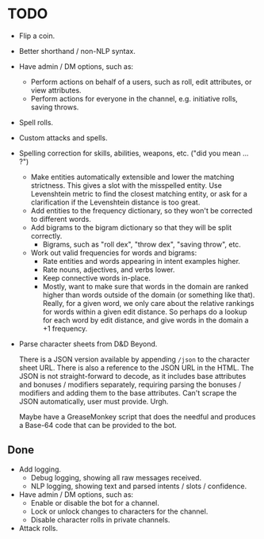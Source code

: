 # TODO

- Flip a coin.
- Better shorthand / non-NLP syntax.
- Have admin / DM options, such as:
    - Perform actions on behalf of a users, such as roll, edit attributes, or view attributes.
    - Perform actions for everyone in the channel, e.g. initiative rolls, saving throws.
- Spell rolls.
- Custom attacks and spells.
- Spelling correction for skills, abilities, weapons, etc. ("did you mean ... ?")
  - Make entities automatically extensible and lower the matching strictness.
    This gives a slot with the misspelled entity. Use Levenshtein metric to
    find the closest matching entity, or ask for a clarification if the
    Levenshtein distance is too great.
  - Add entities to the frequency dictionary, so they won't be corrected to different words.
  - Add bigrams to the bigram dictionary so that they will be split correctly.
    - Bigrams, such as "roll dex", "throw dex", "saving throw", etc.
  - Work out valid frequencies for words and bigrams:
    - Rate entities and words appearing in intent examples higher.
    - Rate nouns, adjectives, and verbs lower.
    - Keep connective words in-place.
    - Mostly, want to make sure that words in the domain are ranked higher than
      words outside of the domain (or something like that). Really, for a given
      word, we only care about the relative rankings for words within a given
      edit distance. So perhaps do a lookup for each word by edit distance, and
      give words in the domain a +1 frequency.
- Parse character sheets from D&D Beyond.
  
  There is a JSON version available by appending `/json` to the character sheet
  URL. There is also a reference to the JSON URL in the HTML. The JSON is not
  straight-forward to decode, as it includes base attributes and bonuses /
  modifiers separately, requiring parsing the bonuses / modifiers and adding
  them to the base attributes. Can't scrape the JSON automatically, user must
  provide. Urgh.

  Maybe have a GreaseMonkey script that does the needful and produces a Base-64
  code that can be provided to the bot.

## Done

- Add logging.
  - Debug logging, showing all raw messages received.
  - NLP logging, showing text and parsed intents / slots / confidence.
- Have admin / DM options, such as:
    - Enable or disable the bot for a channel.
    - Lock or unlock changes to characters for the channel.
    - Disable character rolls in private channels.
- Attack rolls.
